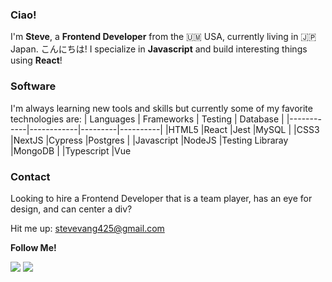 <!-- <div align="center">
 
![Alt Text](https://media.giphy.com/media/vFKqnCdLPNOKc/giphy.gif)
 
</div> -->

### Ciao! 

I'm **Steve**, a **Frontend Developer** from the 🇺🇲 USA, currently living in 🇯🇵 Japan. こんにちは! I specialize in **Javascript** and build interesting things using **React**!

### Software

I'm always learning new tools and skills but currently some of my favorite technologies are: 
| Languages  | Frameworks | Testing | Database |
|------------|------------|---------|----------|
|HTML5       |React       |Jest     |MySQL     |
|CSS3        |NextJS      |Cypress  |Postgres  |
|Javascript  |NodeJS      |Testing Libraray |MongoDB |
|Typescript  |Vue         

### Contact 
Looking to hire a Frontend Developer that is a team player, has an eye for design, and can center a div?

Hit me up: stevevang425@gmail.com

**Follow Me!**

[<img src="https://img.icons8.com/fluency/48/000000/linkedin.png"/>](https://www.linkedin.com/in/stevevang/)
[<img src="https://img.icons8.com/color/48/000000/twitter--v1.png"/>](https://twitter.com/stevevangdev)
